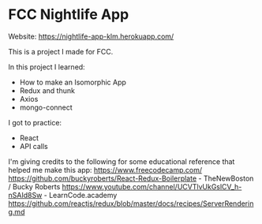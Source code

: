 # FCC Nightlife App
Website: https://nightlife-app-klm.herokuapp.com/

This is a project I made for FCC.

In this project I learned:
* How to make an Isomorphic App
* Redux and thunk
* Axios
* mongo-connect

I got to practice:
* React
* API calls

I'm giving credits to the following for some educational reference that helped me make this app:
https://www.freecodecamp.com/
https://github.com/buckyroberts/React-Redux-Boilerplate - TheNewBoston / Bucky Roberts
https://www.youtube.com/channel/UCVTlvUkGslCV_h-nSAId8Sw - LearnCode.academy
https://github.com/reactjs/redux/blob/master/docs/recipes/ServerRendering.md